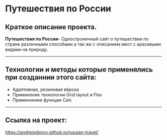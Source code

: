 # Путешествия по России
## Краткое описание проекта.
**Путешествия по России**- Одностроничный сайт о путишествии по стране различными способами а так же с описанием мест с красивыми видами на природу.
___
## Технологии и методы которые применялись при созданнии этого сайта:
+ Адаптивная, резиновая вёрска
+ Приминение технологии Grid layout и Flex
+ Применнение функции Calc
___
## Ссылка на проект:
https://andreisidorov.github.io/russian-travel/

